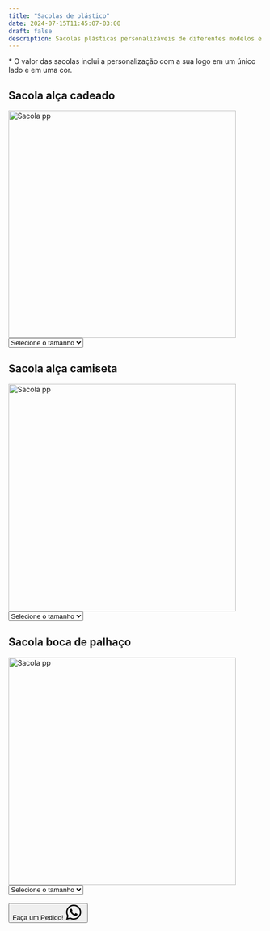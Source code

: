 ```yaml
---
title: "Sacolas de plástico"
date: 2024-07-15T11:45:07-03:00
draft: false
description: Sacolas plásticas personalizáveis de diferentes modelos e tamanhos.
---
```



<p>* O valor das sacolas inclui a personalização com a sua logo em um único lado e em uma cor.</p>


## Sacola alça cadeado

<img src="/img/products/alca-cadeado.jpeg" alt="Sacola pp" title="Sacola pp" style="width: 450px; height: auto;">

<select id="tamanho1" onchange="mostrarPreco1()">
  <option value="" selected>Selecione o tamanho</option>
  <option value="pp">30x55x0,12</option>
  <option value="p">40x60x0,12</option>
</select>

<div id="preco1"></div>

<script>
  function mostrarPreco1() {
    var tamanhoSelecionado1 = document.getElementById("tamanho1").value;
    var preco1;

    switch (tamanhoSelecionado1) {
      case "pp":
        preco1 = "1000 unidades R$ 0,86<br>" +
                "500 unidades R$ 0,96<br>";
        break;
      case "p":
        preco1 = "1000 unidades R$ 1,02<br>" +
                "500 unidades R$ 1,12<br>";
        break;
      default:
        preco1 = "";
    }

    document.getElementById("preco1").innerHTML = preco1;
  }
</script>


## Sacola alça camiseta

<img src="/img/products/alca-camiseta.jpeg" alt="Sacola pp" title="Sacola pp" style="width: 450px; height: auto;">

<select id="tamanho2" onchange="mostrarPreco2()">
  <option value="" selected>Selecione o tamanho</option>
  <option value="pp">45x50x0,07</option>
  <option value="p">45x60x0,07</option>
  <option value="m">60x75x0,07</option>
  <option value="g">45x50x0,10</option>
  <option value="xg">45x60x0,10</option>
  <option value="xxg">60x75x0,10</option>
</select>

<div id="preco2"></div>

<script>
  function mostrarPreco2() {
    var tamanhoSelecionado2 = document.getElementById("tamanho2").value;
    var preco2;

    switch (tamanhoSelecionado2) {
      case "pp":
        preco2 = "1000 unidades R$ 0,78<br>" +
                "500 unidades R$ 0,88<br>";
        break;
      case "p":
        preco2 = "1000 unidades R$ 0,83<br>" +
                "500 unidades R$ 0,93<br>";
        break;
      case "m":
        preco2 = "1000 unidades R$ 1,05<br>" +
                "500 unidades R$ 1,15<br>";
        break;
      case "g":
        preco2 = "1000 unidades R$ 0,89<br>" +
                "500 unidades R$ 0,99<br>";
        break;
      case "xg":
        preco2 = "1000 unidades R$ 0,97<br>" +
                "500 unidades R$ 1,07<br>";
        break;
      case "xxg":
        preco2 = "1000 unidades R$ 1,29<br>" +
                "500 unidades R$ 1,39<br>";
        break;
      default:
        preco2 = "";
    }

    document.getElementById("preco2").innerHTML = preco2;
  }
</script>


## Sacola boca de palhaço

<img src="/img/products/boca-palhaco.jpeg" alt="Sacola pp" title="Sacola pp" style="width: 450px; height: auto;">

<select id="tamanho3" onchange="mostrarPreco3()">
  <option value="" selected>Selecione o tamanho</option>
  <option value="pp">15x20x0,07</option>
  <option value="p">20x30x0,07</option>
  <option value="m">25x30x0,07</option>
  <option value="g">30x40x0,07</option>
  <option value="xg">40x50x0,07</option>
  <option value="xxg">15x20x0,12</option>
  <option value="xxxg">20x30x0,12</option>
  <option value="xxxxg">25x30x0,12</option>
  <option value="xxxxxg">30x40x0,12</option>
  <option value="xxxxxxg">40x50x0,12</option>
</select>

<div id="preco3"></div>

<script>
  function mostrarPreco3() {
    var tamanhoSelecionado3 = document.getElementById("tamanho3").value;
    var preco3;

    switch (tamanhoSelecionado3) {
      case "pp":
        preco3 = "1000 unidades R$ 0,54<br>" +
                "500 unidades R$ 0,64<br>";
        break;
      case "p":
        preco3 = "1000 unidades R$ 0,57<br>" +
                "500 unidades R$ 0,67<br>";
        break;
      case "m":
        preco3 = "1000 unidades R$ 0,59<br>" +
                "500 unidades R$ 0,69<br>";
        break;
      case "g":
        preco3 = "1000 unidades R$ 0,65<br>" +
                "500 unidades R$ 0,75<br>";
        break;
      case "xg":
        preco3 = "1000 unidades R$ 0,75<br>" +
                "500 unidades R$ 0,85<br>";
        break;
      case "xxg":
        preco3 = "1000 unidades R$ 0,56<br>" +
                "500 unidades R$ 0,66<br>";
        break;
      case "xxxg":
        preco3 = "1000 unidades R$ 0,63<br>" +
                "500 unidades R$ 0,73<br>";
        break;
      case "xxxxg":
        preco3 = "1000 unidades R$ 0,66<br>" +
                "500 unidades R$ 0,76<br>";
        break;
      case "xxxxxg":
        preco3 = "1000 unidades R$ 0,75<br>" +
                "500 unidades R$ 0,85<br>";
        break;
      case "xxxxxxg":
        preco3 = "1000 unidades R$ 1,04<br>" +
                "500 unidades R$ 1,14<br>";
        break;
      default:
        preco3 = "";
    }

    document.getElementById("preco3").innerHTML = preco3;
  }
</script>

<br>

<button id="whatsapp-button" class="bg-green-500 hover:bg-green-600 text-black font-semibold py-2 px-4 rounded flex">
  Faça um Pedido!<svg xmlns="http://www.w3.org/2000/svg" width="40" height="30" fill="currentColor" class="bi bi-whatsapp whatsapp-logo" viewBox="0 0 16 16">
    <path d="M13.601 2.326A7.85 7.85 0 0 0 7.994 0C3.627 0 .068 3.558.064 7.926c0 1.399.366 2.76 1.057 3.965L0 16l4.204-1.102a7.9 7.9 0 0 0 3.79.965h.004c4.368 0 7.926-3.558 7.93-7.93A7.9 7.9 0 0 0 13.6 2.326zM7.994 14.521a6.6 6.6 0 0 1-3.356-.92l-.24-.144-2.494.654.666-2.433-.156-.251a6.56 6.56 0 0 1-1.007-3.505c0-3.626 2.957-6.584 6.591-6.584a6.56 6.56 0 0 1 4.66 1.931 6.56 6.56 0 0 1 1.928 4.66c-.004 3.639-2.961 6.592-6.592 6.592m3.615-4.934c-.197-.099-1.17-.578-1.353-.646-.182-.065-.315-.099-.445.099-.133.197-.513.646-.627.775-.114.133-.232.148-.43.05-.197-.1-.836-.308-1.592-.985-.59-.525-.985-1.175-1.103-1.372-.114-.198-.011-.304.088-.403.087-.088.197-.232.296-.346.1-.114.133-.198.198-.33.065-.134.034-.248-.015-.347-.05-.099-.445-1.076-.612-1.47-.16-.389-.323-.335-.445-.34-.114-.007-.247-.007-.38-.007a.73.73 0 0 0-.529.247c-.182.198-.691.677-.691 1.654s.71 1.916.81 2.049c.098.133 1.394 2.132 3.383 2.992.47.205.84.326 1.129.418.475.152.904.129 1.246.08.38-.058 1.171-.48 1.338-.943.164-.464.164-.86.114-.943-.049-.084-.182-.133-.38-.232"/></svg>
</button>

<script>
  document.getElementById('whatsapp-button').addEventListener('click', function() {
      window.location.href = 'https://api.whatsapp.com/send?1=pt_BR&phone=5524999043166';
  });
</script>

